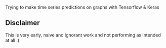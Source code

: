 Trying to make time series predictions on graphs with Tensorflow &amp; Keras

## Disclaimer
This is very early, naive and ignorant work and not performing as intended at all :)
